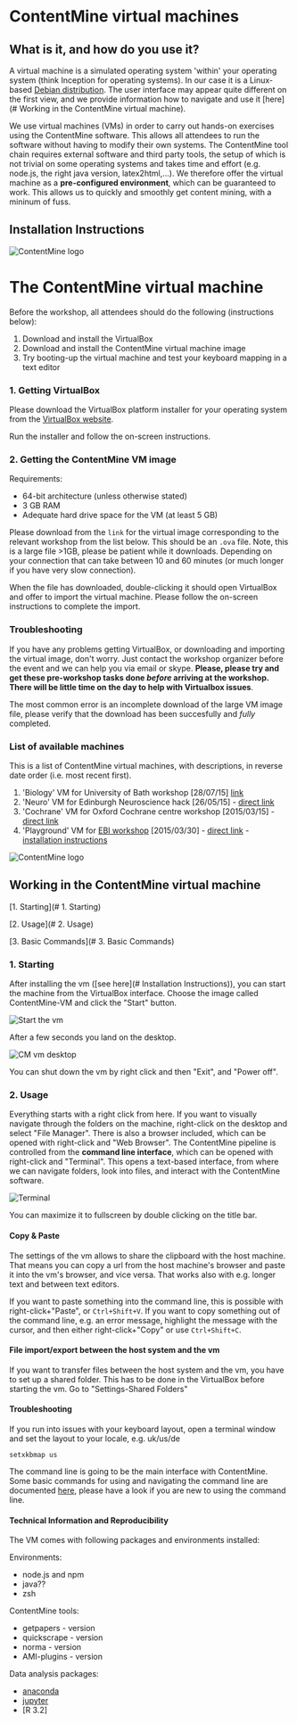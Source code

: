# ContentMine virtual machines

## What is it, and how do you use it?

A virtual machine is a simulated operating system 'within' your operating system (think Inception for operating systems). In our case it is a Linux-based [Debian distribution](https://www.debian.org/). The user interface may appear quite different on the first view, and we provide information how to navigate and use it [here](# Working in the ContentMine virtual machine).

We use virtual machines (VMs) in order to carry out hands-on exercises using the ContentMine software. This allows all attendees to run the software without having to modify their own systems. The ContentMine tool chain requires external software and third party tools, the setup of which is not trivial on some operating systems and takes time and effort (e.g. node.js, the right java version, latex2html,...). We therefore offer the virtual machine as a **pre-configured environment**, which can be guaranteed to work. This allows us to quickly and smoothly get content mining, with a mininum of fuss.

## Installation Instructions
![ContentMine logo](https://github.com/ContentMine/assets/blob/master/png/Content_mine(small).png)

# The ContentMine virtual machine

Before the workshop, all attendees should do the following (instructions below):

1. Download and install the VirtualBox
2. Download and install the ContentMine virtual machine image
3. Try booting-up the virtual machine and test your keyboard mapping in a text editor

### 1. Getting VirtualBox

Please download the VirtualBox platform installer for your operating system from the [VirtualBox website](https://www.virtualbox.org/wiki/Downloads).

Run the installer and follow the on-screen instructions.

### 2. Getting the ContentMine VM image

Requirements:
* 64-bit architecture (unless otherwise stated)
* 3 GB RAM
* Adequate hard drive space for the VM (at least 5 GB)

Please download from the `link` for the virtual image corresponding to the relevant workshop from the list below. This should be an `.ova` file. Note, this is a large file >1GB, please be patient while it downloads. Depending on your connection that can take between 10 and 60 minutes (or much longer if you have very slow connection).

When the file has downloaded, double-clicking it should open VirtualBox and offer to import the virtual machine. Please follow the on-screen instructions to complete the import.

### Troubleshooting

If you have any problems getting VirtualBox, or downloading and importing the virtual image, don't worry. Just contact the workshop organizer before the event and we can help you via email or skype. **Please, please try and get these pre-workshop tasks done _before_ arriving at the workshop. There will be little time on the day to help with Virtualbox issues**.

The most common error is an incomplete download of the large VM image file, please verify that the download has been succesfully and _fully_ completed.

### List of available machines

This is a list of ContentMine virtual machines, with descriptions, in reverse date order (i.e. most recent first).

1. 'Biology' VM for University of Bath workshop [28/07/15] [link](https://onedrive.live.com/redir?resid=1652077CF1AA4E9F!1280&authkey=!AGyzu9zuzzKeJok&ithint=file%2cova)
2. 'Neuro' VM for Edinburgh Neuroscience hack [26/05/15] - [direct link](https://www.dropbox.com/s/yes9af47fn8vnz7/ContentMine-VM.ova?dl=0)
3. 'Cochrane' VM for Oxford Cochrane centre workshop [2015/03/15] - [direct link](https://drive.google.com/file/d/0B6ChGXuXmOEDemRtb1JBakREYWc/view?usp=sharing)
4. 'Playground' VM for [EBI workshop](https://github.com/ContentMine/EBI_workshop_20150330) [2015/03/30] - [direct link](https://drive.google.com/uc?export=download&confirm=dp8f&id=0B6ChGXuXmOEDNWx2d0EwbDkyY00) - [installation instructions](https://github.com/ContentMine/EBI_workshop_20150330/blob/master/docs/pre-workshop_installation.pdf)


![ContentMine logo](https://github.com/ContentMine/assets/blob/master/png/Content_mine(small).png)


## Working in the ContentMine virtual machine

[1. Starting](# 1. Starting)

[2. Usage](# 2. Usage)

[3. Basic Commands](# 3. Basic Commands)

### 1. Starting

After installing the vm ([see here](# Installation Instructions)), you can start the machine from the VirtualBox interface. Choose the image called ContentMine-VM and click the "Start" button.

![Start the vm](../../resources/images/software/vms/starting-vm.png)

After a few seconds you land on the desktop.

![CM vm desktop](../../resources/images/software/vms/desktop.png)

You can shut down the vm by right click and then "Exit", and "Power off".

### 2. Usage

Everything starts with a right click from here. If you want to visually navigate through the folders on the machine, right-click on the desktop and select "File Manager". There is also a browser included, which can be opened with right-click and "Web Browser".
The ContentMine pipeline is controlled from the **command line interface**, which can be opened with right-click and "Terminal". This opens a text-based interface, from where we can navigate folders, look into files, and interact with the ContentMine software.

![Terminal](../../resources/images/software/vms/terminal.png)

You can maximize it to fullscreen by double clicking on the title bar.

#### Copy & Paste

The settings of the vm allows to share the clipboard with the host machine. That means you can copy a url from the host machine's browser and paste it into the vm's browser, and vice versa. That works also with e.g. longer text and between text editors.

If you want to paste something into the command line, this is possible with right-click+"Paste", or ```Ctrl+Shift+V```. If you want to copy something out of the command line, e.g. an error message, highlight the message with the cursor, and then either right-click+"Copy" or use ```Ctrl+Shift+C```.

#### File import/export between the host system and the vm

If you want to transfer files between the host system and the vm, you have to set up a shared folder. This has to be done in the VirtualBox before starting the vm. Go to "Settings-Shared Folders"


#### Troubleshooting

If you run into issues with your keyboard layout, open a terminal window and set the layout to your locale, e.g. uk/us/de
```
setxkbmap us
```

The command line is going to be the main interface with ContentMine. Some basic commands for using and navigating the command line are documented [here](../shell/shell-tutorial.md), please have a look if you are new to using the command line.


#### Technical Information and Reproducibility

The VM comes with following packages and environments installed:

Environments:
- node.js and npm
- java??
- zsh

ContentMine tools:
- getpapers - version
- quickscrape - version
- norma - version
- AMI-plugins - version

Data analysis packages:

- [anaconda](http://continuum.io/downloads#py34)
- [jupyter](http://jupyter.readthedocs.org/en/latest/install.html)
- [R 3.2]